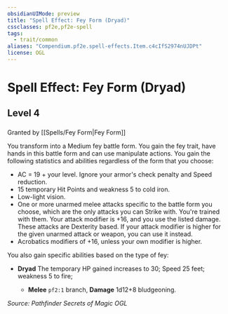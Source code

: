 ```yaml
---
obsidianUIMode: preview
title: "Spell Effect: Fey Form (Dryad)"
cssclasses: pf2e,pf2e-spell
tags:
  - trait/common
aliases: "Compendium.pf2e.spell-effects.Item.c4cIfS2974nUJDPt"
license: OGL
---
```

# Spell Effect: Fey Form (Dryad)
## Level 4
### 






Granted by [[Spells/Fey Form|Fey Form]]

You transform into a Medium fey battle form. You gain the fey trait, have hands in this battle form and can use manipulate actions. You gain the following statistics and abilities regardless of the form that you choose:

*   AC = 19 + your level. Ignore your armor's check penalty and Speed reduction.
*   15 temporary Hit Points and weakness 5 to cold iron.
*   Low-light vision.
*   One or more unarmed melee attacks specific to the battle form you choose, which are the only attacks you can Strike with. You're trained with them. Your attack modifier is +16, and you use the listed damage. These attacks are Dexterity based. If your attack modifier is higher for the given unarmed attack or weapon, you can use it instead.
*   Acrobatics modifiers of +16, unless your own modifier is higher.

You also gain specific abilities based on the type of fey:

*   **Dryad** The temporary HP gained increases to 30; Speed 25 feet; weakness 5 to fire;
    
    *   **Melee** `pf2:1` branch, **Damage** 1d12+8 bludgeoning.

*Source: Pathfinder Secrets of Magic*
*OGL*